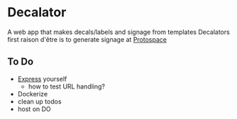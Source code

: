 # Decalator

A web app that makes decals/labels and signage from templates
Decalators first raison d'être is to generate signage at [Protospace](https://protospace.ca/)

## To Do

- [Express](https://www.npmjs.com/package/express) yourself
  - how to test URL handling?
- Dockerize
- clean up todos
- host on DO
